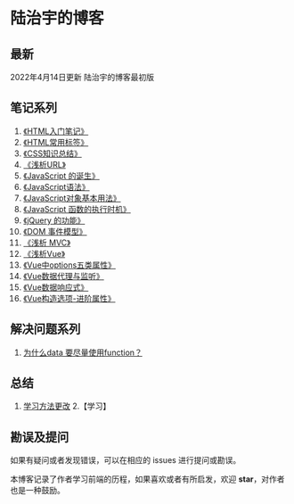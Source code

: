 # 陆治宇的博客

## 最新

2022年4月14日更新 陆治宇的博客最初版

## 笔记系列

1. [《HTML入门笔记》](https://github.com/Brucezhiyu/myBlog/issues/4)
2. [《HTML常用标签》](https://github.com/Brucezhiyu/myBlog/issues/5)
3. [《CSS知识总结》](https://github.com/Brucezhiyu/myBlog/issues/1)
4. [《浅析URL》](https://github.com/Brucezhiyu/myBlog/issues/2)
5. [《JavaScript 的诞生》](https://github.com/Brucezhiyu/myBlog/issues/3)
6. [《JavaScript语法》](https://github.com/Brucezhiyu/myBlog/issues/6)
7. [《JavaScript对象基本用法》](https://github.com/Brucezhiyu/myBlog/issues/7)
8. [《JavaScript 函数的执行时机》](https://github.com/Brucezhiyu/myBlog/issues/8)
9. [《jQuery 的功能》](https://github.com/Brucezhiyu/myBlog/issues/9)
10. [《DOM 事件模型》](https://github.com/Brucezhiyu/myBlog/issues/10)
11. [《浅析 MVC》](https://github.com/Brucezhiyu/myBlog/issues/11)
12. [《浅析Vue》](https://github.com/Brucezhiyu/myBlog/issues/12)
13. [《Vue中options五类属性》](https://github.com/Brucezhiyu/myBlog/issues/14) 
14. [《Vue数据代理与监听》](https://github.com/Brucezhiyu/myBlog/issues/16)
15. [《Vue数据响应式》](https://github.com/Brucezhiyu/myBlog/issues/17)
16. [《Vue构造选项-进阶属性》](https://github.com/Brucezhiyu/myBlog/issues/18)


## 解决问题系列

1. [为什么data 要尽量使用function？](https://github.com/Brucezhiyu/myBlog/issues/15)


## 总结

1. [学习方法更改](https://github.com/Brucezhiyu/myBlog/issues/13)
2.【学习】

## 勘误及提问

如果有疑问或者发现错误，可以在相应的 issues 进行提问或勘误。

本博客记录了作者学习前端的历程，如果喜欢或者有所启发，欢迎 **star**，对作者也是一种鼓励。
